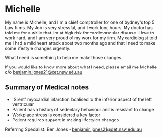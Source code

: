 # Michelle
My name is Michelle, and I'm a chief comptroller for one of Sydney's top 5 Law firms. My Job is very stressful, and I work long hours. My doctor has told me for a while that I'm at high risk for cardiovascular disease. I love to work hard, and I am very proud of my work for my firm. My cardiologist told me I had a mild heart attack about two months ago and that I need to make some lifestyle changes urgently.

What I need is something to help me make those changes.

If you would like to know more about what I need, please email me Michelle c/o benjamin.jones21@det.nsw.edu.au

## Summary of Medical notes
- 'Silent' myocardial infarction localised to the inferior aspect of the left ventricular
- Patient has a history of sedentary behaviour and is resistant to change
- Workplace stress is considered a key factor
- Patient requires support in making lifestyles changes

Referring Specialist: Ben Jones - benjamin.jones21@det.nsw.edu.au

